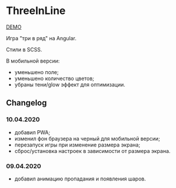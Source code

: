 # ThreeInLine

[DEMO](http://ng-balls.irustam.ru/)

Игра "три в ряд" на Angular.

Стили в SCSS.

В мобильной версии:
- уменьшено поле;
- уменьшено количество цветов;
- убраны тени/glow эффект для оптимизации.

## Changelog

### 10.04.2020
- добавил PWA;
- изменил фон браузера на черный для мобильной версии;
- перезапуск игры при изменение размера экрана;
- сброс/установка настроек в зависимости от размера экрана.

### 09.04.2020
- добавил анимацию пропадания и появления шаров.
